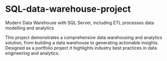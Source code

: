 # SQL-data-warehouse-project
Modern Data Warehouse with SQL Server, including ETL processes data modelling and analytics

This project demonstrates a comprehensive data warehousing and analytics solution, from building a data warehouse to generating actionable insights. Designed as a portfolio project it 
highlights industry best practices in data engineering and analytics.

